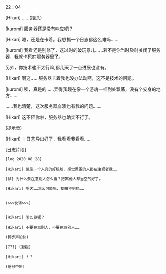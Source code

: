22：04


[Hikari] ……(挠头)

[kuromi] 服务器还是没有响应吧？

[Hikari] 嗯，还是在卡着。我想抓一个日志都这么难吗……

[kuromi] 我看还是别修了，这过时的破玩意儿……若不是你当时及时关闭了服务器，我就卡死在服务器里了。

另外，你技术也不太行嘛,都几天了一点进展也没有。

[Hikari] 啊这……服务器卡着我也没办法动啊，这不是技术的问题。

[kuromi] 唉，真是的……弄得我现在像一个游魂一样到处飘荡，没有个安身的地方……

……我也清楚，这次服务器崩溃也有我的问题……

[Hikari] 这不怪你啦，服务器也确实不行了。

(提示音)

[Hikari] ！日志导出好了，我看看我看看……


[日志片段]
```
[log_2020_08_28]

[Hikari] 但是一个人真的好尴尬，感觉周围的人都在注视者我……

[倾] 为什么要在意别人怎么看？把其他人都当空气好了。

[Hikari] 啊这……怎么可能嘛，我做不到的……


(>>>快转>>>)


[Hikari] 怎么做呢？

[Hikari] 不要在意别人，不要在意别人……

(脚步声加快)

[???] (凝视)

[Hikari] ！？

(信号中断)
```
